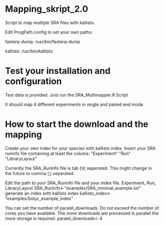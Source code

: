 # Mapping_skript_2.0

Script to map multiple SRA files with kallisto.

Edit ProgPath.config to set your own paths:

fasterq-dump: /usr/bin/fasterq-dump

kallisto: /usr/bin/kallisto

# Test your installation and configuration
Test data is provided.
Just run the SRA_Multimapper.R Script

It should map 4 different experiments in single and paired end mode.


# How to start the download and the mapping
Create your own index for your species with kallisto index.
Insert your SRA runinfo file containing at least the colums:
"Experiment" "Run" "LibraryLayout"

Currently the SRA_RunInfo file is tab (\t) seperated.
This might change in the future to comma (,) separated.

Edit the path to your SRA_Runinfo file and your index file.
Experiment, Run, LibraryLayout
SRA_RunInfo<-"examples/SRA_minimal_example.txt"
generate an index with kallisto index
kallisto_index<-"examples/Solyc_example_index"

You can set the number of paralel_downloads. Do not exceed the number of cores you have available.
The more downloads are processed in parallel the more storage is required.
paralel_downloads<-4

